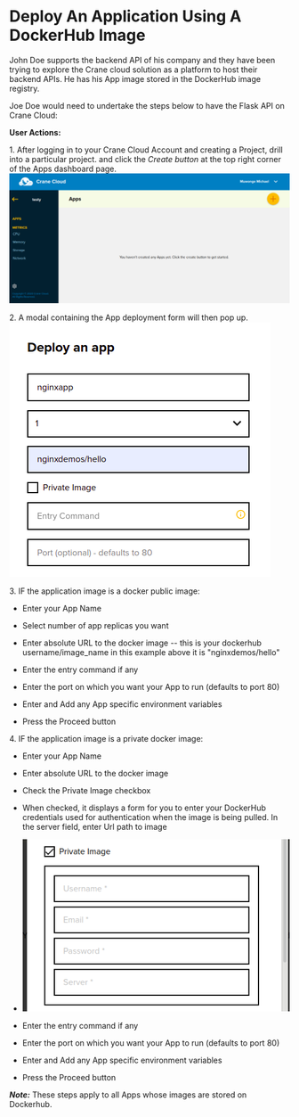 # Deploy An Application Using A DockerHub Image 
John Doe supports the backend API of his company and they have been trying to explore the Crane cloud solution as a platform to host their backend APIs. He has his App image stored in the DockerHub image registry. 

Joe Doe would need to undertake the steps below to have the Flask API on Crane Cloud: 

**User Actions:**

1\. After logging in to your Crane Cloud Account and creating a Project, drill into a particular project. and click the *Create button* at the top right corner of the Apps dashboard page.
![](../img/appsemptypage.png)

2\. A modal containing the App deployment form will then pop up.
![](../img/createAppForm.png)

3\.  IF the application image is a docker public image:

* Enter your App Name

* Select number of app replicas you want

* Enter absolute URL to the docker image -- this is your dockerhub username/image_name in this example above it is "nginxdemos/hello"

* Enter the entry command if any

* Enter the port on which you want your App to run (defaults to port 80)

* Enter and Add any App specific environment variables

* Press the Proceed button

4\. IF the application image is a private docker image:

* Enter your App Name

* Enter absolute URL to the docker image

* Check the Private Image checkbox

* When checked, it displays a form for you to enter your DockerHub credentials used for authentication when the image is being pulled. In the server field, enter Url path to image 

* ![](../img/private_image.png)

* Enter the entry command if any

* Enter the port on which you want your App to run (defaults to port 80)

* Enter and Add any App specific environment variables

* Press the Proceed button

***Note:***  These steps apply to all Apps whose images are stored on Dockerhub.
